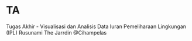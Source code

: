 # TA
Tugas Akhir - Visualisasi dan Analisis Data Iuran Pemeliharaan Lingkungan (IPL) Rusunami The Jarrdin @Cihampelas
